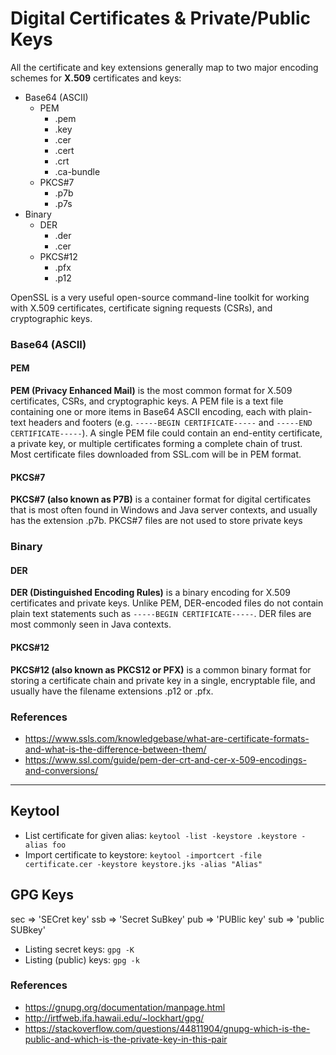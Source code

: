 # Digital Certificates & Private/Public Keys

All the certificate and key extensions generally map to two major encoding schemes for **X.509** certificates and keys:
- Base64 (ASCII)
  - PEM
    - .pem
    - .key
    - .cer
    - .cert
    - .crt
    - .ca-bundle
  - PKCS#7
    - .p7b
    - .p7s
- Binary
  - DER
    - .der
    - .cer
  - PKCS#12
    - .pfx
    - .p12

OpenSSL is a very useful open-source command-line toolkit for working with X.509 certificates, certificate signing requests (CSRs), and cryptographic keys.

### Base64 (ASCII)

#### PEM

**PEM (Privacy Enhanced Mail)** is the most common format for X.509 certificates, CSRs, and cryptographic keys. A PEM file is a text file containing one or more items in Base64 ASCII encoding, each with plain-text headers and footers (e.g. `-----BEGIN CERTIFICATE-----` and `-----END CERTIFICATE-----`). A single PEM file could contain an end-entity certificate, a private key, or multiple certificates forming a complete chain of trust. Most certificate files downloaded from SSL.com will be in PEM format.

#### PKCS#7

**PKCS#7 (also known as P7B)** is a container format for digital certificates that is most often found in Windows and Java server contexts, and usually has the extension .p7b. PKCS#7 files are not used to store private keys

### Binary

#### DER

**DER (Distinguished Encoding Rules)** is a binary encoding for X.509 certificates and private keys. Unlike PEM, DER-encoded files do not contain plain text statements such as `-----BEGIN CERTIFICATE-----`. DER files are most commonly seen in Java contexts. 

#### PKCS#12

**PKCS#12 (also known as PKCS12 or PFX)** is a common binary format for storing a certificate chain and private key in a single, encryptable file, and usually have the filename extensions .p12 or .pfx.

### References

- https://www.ssls.com/knowledgebase/what-are-certificate-formats-and-what-is-the-difference-between-them/
- https://www.ssl.com/guide/pem-der-crt-and-cer-x-509-encodings-and-conversions/

---

## Keytool

- List certificate for given alias: `keytool -list -keystore .keystore -alias foo`
- Import certificate to keystore: `keytool -importcert -file certificate.cer -keystore keystore.jks -alias "Alias"`

## GPG Keys

sec => 'SECret key'
ssb => 'Secret SuBkey'
pub => 'PUBlic key'
sub => 'public SUBkey'

- Listing secret keys: `gpg -K`
- Listing (public) keys: `gpg -k`

### References

- https://gnupg.org/documentation/manpage.html
- http://irtfweb.ifa.hawaii.edu/~lockhart/gpg/
- https://stackoverflow.com/questions/44811904/gnupg-which-is-the-public-and-which-is-the-private-key-in-this-pair

